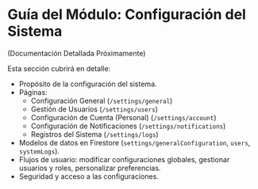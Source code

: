 
# Guía del Módulo: Configuración del Sistema

(Documentación Detallada Próximamente)

Esta sección cubrirá en detalle:

*   Propósito de la configuración del sistema.
*   Páginas:
    *   Configuración General (`/settings/general`)
    *   Gestión de Usuarios (`/settings/users`)
    *   Configuración de Cuenta (Personal) (`/settings/account`)
    *   Configuración de Notificaciones (`/settings/notifications`)
    *   Registros del Sistema (`/settings/logs`)
*   Modelos de datos en Firestore (`settings/generalConfiguration`, `users`, `systemLogs`).
*   Flujos de usuario: modificar configuraciones globales, gestionar usuarios y roles, personalizar preferencias.
*   Seguridad y acceso a las configuraciones.
